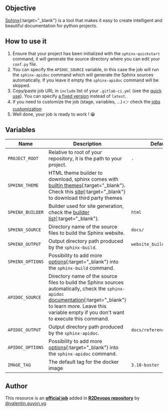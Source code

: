 ## Objective

[Sphinx](https://www.sphinx-doc.org/en/master/index.html){:target="_blank"} is a tool that makes it easy to create intelligent and beautiful documentation for python projects.

## How to use it

1. Ensure that your project has been initialized with the `sphinx-quickstart` command, it will generate the source directory where you can edit your `conf.py` file.
1. You can specify the `APIDOC_SOURCE` variable, in this case the job will run the `sphinx-apidoc` command which will generate the Sphinx sources automatically. If you leave it empty the `sphinx-apidoc` command will be skipped.
1. Copy/paste job URL in `include` list of your `.gitlab-ci.yml` (see the [quick use](https://docs.r2devops.io/get-started/use-templates/#use-a-template)). You can specify [a fixed version](https://docs.r2devops.io/get-started/use-templates/#versioning) instead of `latest`.
1. If you need to customize the job (stage, variables, ...) 👉 check the [jobs
   customization](https://docs.r2devops.io/get-started/use-templates/#job-templates-customization)
1. Well done, your job is ready to work ! 😀

## Variables

| Name | Description | Default |
| ---- | ----------- | ------- |
| `PROJECT_ROOT` | Relative to root of your repository, it is the path to your project. | `.` |
| `SPHINX_THEME` | HTML theme builder to download, sphinx comes with [builtin themes](https://www.sphinx-doc.org/en/master/usage/theming.html#builtin-themes){:target="_blank"}. Check this [site](https://sphinx-themes.org/){:target="_blank"} to download third party themes | ` ` |
| `SPHINX_BUILDER` | Builder used for site generation, check the [builder list](https://www.sphinx-doc.org/en/master/man/sphinx-build.html#options){:target="_blank"}.| `html` |
| `SPHINX_SOURCE` | Directory name of the source files to build the Sphinx website.  | `docs/` |
| `SPHINX_OUTPUT` | Output directory path produced by the `sphinx-build`. | `website_build/` |
| `SPHINX_OPTIONS` | Possibility to add more [options](https://www.sphinx-doc.org/en/master/man/sphinx-build.html#options){:target="_blank"} into the `sphinx-build` command. | ` ` |
| `APIDOC_SOURCE` | Directory name of the source files to build the Sphinx sources automatically, check the `sphinx-apidoc` [documentation](https://www.sphinx-doc.org/en/master/man/sphinx-apidoc.html){:target="_blank"} to learn more. Leave this variable empty if you don't want to execute this command. | ` ` |
| `APIDOC_OUTPUT` | Output directory path produced by the `sphinx-apidoc`. | `docs/reference/source/` |
| `APIDOC_OPTIONS` | Possibility to add more [options](https://www.sphinx-doc.org/en/master/man/sphinx-apidoc.html#options){:target="_blank"} into the `sphinx-apidoc` command. | ` ` |
| `IMAGE_TAG` | The default tag for the docker image | `3.10-buster`  |



## Author
This resource is an **[official job](https://docs.r2devops.io/get-started/faq/#use-a-template)** added in [**R2Devops repository**](https://gitlab.com/r2devops/hub) by [@valentin.guyon.vg](https://gitlab.com/valentin.guyon.vg)

